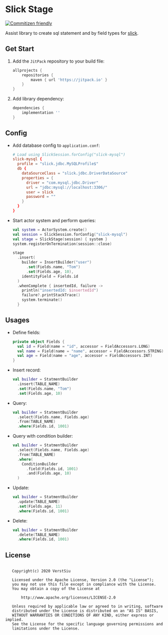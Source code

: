 
# Slick Stage

[![Commitizen friendly](https://img.shields.io/badge/commitizen-friendly-brightgreen.svg)](http://commitizen.github.io/cz-cli/)

Assist library to create sql statement and by field types for [slick](https://doc.akka.io/docs/alpakka/current/slick.html).

## Get Start

1. Add the `JitPack` repository to your build file:

    ```gradle
    allprojects {
        repositories {
            maven { url 'https://jitpack.io' }
        }
    }
    ```

2. Add library dependency:

    ```gradle
    dependencies {
        implementation ''
    }
    ```

## Config

* Add database config to `application.conf`:

    ```conf
    # Load using SlickSession.forConfig("slick-mysql")
    slick-mysql {
      profile = "slick.jdbc.MySQLProfile$"
      db {
        dataSourceClass = "slick.jdbc.DriverDataSource"
        properties = {
          driver = "com.mysql.jdbc.Driver"
          url = "jdbc:mysql://localhost:3306/"
          user = slick
          password = ""
        }
      }
    }
    ```

* Start actor system and perform queries:

    ```kotlin
    val system = ActorSystem.create()
    val session = SlickSession.forConfig("slick-mysql")
    val stage = SlickStage(session) { system }
    system.registerOnTermination(session::close)

    stage
      .insert(
        builder = InsertBuilder("user")
          .set(Fields.name, "Tom")
          .set(Fields.age, 10),
        identityField = Fields.id
      )
      .whenComplete { insertedId, failure ->
        println("insertedId: $insertedId")
        failure?.printStackTrace()
        system.terminate()
      }
    ```

## Usages

* Define fields:

    ```kotlin
    private object Fields {
      val id = Field(name = "id", accessor = FieldAccessors.LONG)
      val name = Field(name = "name", accessor = FieldAccessors.STRING)
      val age = Field(name = "age", accessor = FieldAccessors.INT)  
    }
    ```

* Insert record:

    ```kotlin
    val builder = StatmentBuilder
      .insert(TABLE_NAME)
      .set(Fields.name, "Tom")
      .set(Fields.age, 10)
    ```

* Query:

    ```kotlin
    val builder = StatmentBuilder
      .select(Fields.name, Fields.age)
      .from(TABLE_NAME)
      .where(Fields.id, 1001)
    ```

* Query with condition builder:

    ```kotlin
    val builder = StatmentBuilder
      .select(Fields.name, Fields.age)
      .from(TABLE_NAME)
      .where(
        ConditionBuilder
          .field(Fields.id, 1001)
          .and(Fields.age, 10)
      )
    ```

* Update:

    ```kotlin
    val builder = StatmentBuilder
      .update(TABLE_NAME)
      .set(Fields.age, 11)
      .where(Fields.id, 1001)
    ```

* Delete:

    ```kotlin
    val builder = StatmentBuilder
      .delete(TABLE_NAME)
      .where(Fields.id, 1001)
    ```

## License

```

   Copyright(c) 2020 VerstSiu

   Licensed under the Apache License, Version 2.0 (the "License");
   you may not use this file except in compliance with the License.
   You may obtain a copy of the License at

       http://www.apache.org/licenses/LICENSE-2.0

   Unless required by applicable law or agreed to in writing, software
   distributed under the License is distributed on an "AS IS" BASIS,
   WITHOUT WARRANTIES OR CONDITIONS OF ANY KIND, either express or implied.
   See the License for the specific language governing permissions and
   limitations under the License.

```
